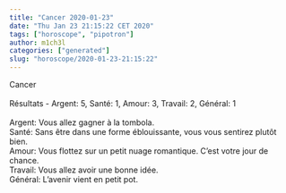 ```yaml
---
title: "Cancer 2020-01-23"
date: "Thu Jan 23 21:15:22 CET 2020"
tags: ["horoscope", "pipotron"]
author: m1ch3l
categories: ["generated"]
slug: "horoscope/2020-01-23-21:15:22"
---
```


Cancer<br>
<br>
Résultats - Argent: 5, Santé: 1, Amour: 3, Travail: 2, Général: 1<br>
<br>
Argent:  Vous allez gagner à la tombola. <br>
Santé:   Sans être dans une forme éblouissante, vous vous sentirez plutôt bien. <br>
Amour:   Vous flottez sur un petit nuage romantique. C’est votre jour de chance.<br>
Travail: Vous allez avoir une bonne idée. <br>
Général: L’avenir vient en petit pot.<br>
